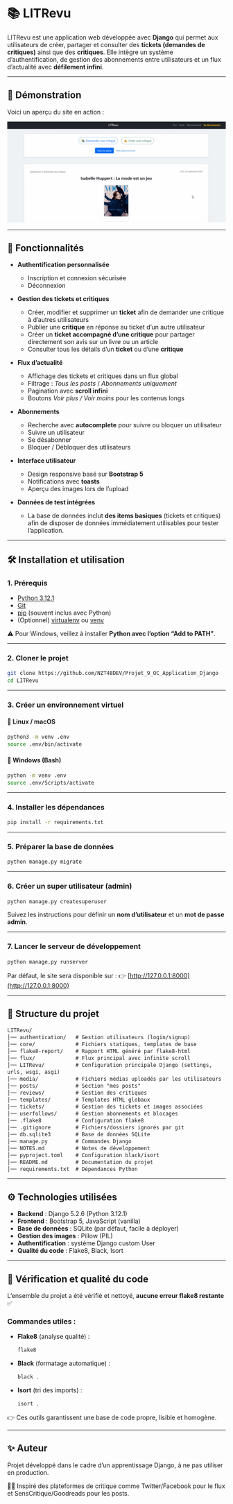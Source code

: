 # 📚 LITRevu

LITRevu est une application web développée avec **Django** qui permet aux utilisateurs de créer, partager et consulter des **tickets (demandes de critiques)** ainsi que des **critiques**.
Elle intègre un système d’authentification, de gestion des abonnements entre utilisateurs et un flux d’actualité avec **défilement infini**.

---

## 🎥 Démonstration

Voici un aperçu du site en action :

![Démo du site](LITRevu/core/static/core/img/presentation.gif)

---

## 🚀 Fonctionnalités

* **Authentification personnalisée**

  * Inscription et connexion sécurisée
  * Déconnexion

* **Gestion des tickets et critiques**

  * Créer, modifier et supprimer un **ticket** afin de demander une critique à d’autres utilisateurs  
  * Publier une **critique** en réponse au ticket d’un autre utilisateur
  * Créer un **ticket accompagné d’une critique** pour partager directement son avis sur un livre ou un article  
  * Consulter tous les détails d’un **ticket** ou d’une **critique**  

* **Flux d’actualité**

  * Affichage des tickets et critiques dans un flux global
  * Filtrage : *Tous les posts* / *Abonnements uniquement*
  * Pagination avec **scroll infini**
  * Boutons *Voir plus / Voir moins* pour les contenus longs

* **Abonnements**

  * Recherche avec **autocomplete** pour suivre ou bloquer un utilisateur
  * Suivre un utilisateur
  * Se désabonner
  * Bloquer / Débloquer des utilisateurs

* **Interface utilisateur**

  * Design responsive basé sur **Bootstrap 5**
  * Notifications avec **toasts**
  * Aperçu des images lors de l’upload

* **Données de test intégrées**

  * La base de données inclut **des items basiques** (tickets et critiques) afin de disposer de données immédiatement utilisables pour tester l’application.

---

## 🛠️ Installation et utilisation

### 1. Prérequis

* [Python 3.12.1](https://www.python.org/downloads/)
* [Git](https://git-scm.com/)
* [pip](https://pip.pypa.io/en/stable/) (souvent inclus avec Python)
* (Optionnel) [virtualenv](https://virtualenv.pypa.io/) ou [venv](https://docs.python.org/3/library/venv.html)

⚠️ Pour Windows, veillez à installer **Python avec l’option “Add to PATH”**.

---

### 2. Cloner le projet

```bash
git clone https://github.com/NZT48DEV/Projet_9_OC_Application_Django
cd LITRevu
```

---

### 3. Créer un environnement virtuel

#### 🔹 Linux / macOS

```bash
python3 -m venv .env
source .env/bin/activate
```

#### 🔹 Windows (Bash)

```bash
python -m venv .env
source .env/Scripts/activate
```

---

### 4. Installer les dépendances

```bash
pip install -r requirements.txt
```

---

### 5. Préparer la base de données

```bash
python manage.py migrate
```

---

### 6. Créer un super utilisateur (admin)

```bash
python manage.py createsuperuser
```

Suivez les instructions pour définir un **nom d’utilisateur** et un **mot de passe admin**.

---

### 7. Lancer le serveur de développement

```bash
python manage.py runserver
```

Par défaut, le site sera disponible sur :
👉 [http://127.0.0.1:8000](http://127.0.0.1:8000)

---

## 📂 Structure du projet

```
LITRevu/
│── authentication/   # Gestion utilisateurs (login/signup)
│── core/             # Fichiers statiques, templates de base
│── flake8-report/    # Rapport HTML généré par flake8-html
│── flux/             # Flux principal avec infinite scroll
│── LITRevu/          # Configuration principale Django (settings, urls, wsgi, asgi)
│── media/            # Fichiers médias uploadés par les utilisateurs
│── posts/            # Section "mes posts"
│── reviews/          # Gestion des critiques
│── templates/        # Templates HTML globaux
│── tickets/          # Gestion des tickets et images associées
│── userfollows/      # Gestion abonnements et blocages
│── .flake8           # Configuration flake8
│── .gitignore        # Fichiers/dossiers ignorés par git
│── db.sqlite3        # Base de données SQLite
│── manage.py         # Commandes Django
│── NOTES.md          # Notes de développement
│── pyproject.toml    # Configuration black/isort
│── README.md         # Documentation du projet
│── requirements.txt  # Dépendances Python
```

---

## ⚙️ Technologies utilisées

* **Backend** : Django 5.2.6 (Python 3.12.1)
* **Frontend** : Bootstrap 5, JavaScript (vanilla)
* **Base de données** : SQLite (par défaut, facile à déployer)
* **Gestion des images** : Pillow (PIL)
* **Authentification** : système Django custom User
* **Qualité du code** : Flake8, Black, Isort

---

## 🧹 Vérification et qualité du code

L’ensemble du projet a été vérifié et nettoyé, **aucune erreur flake8 restante** ✅

### Commandes utiles :

* **Flake8** (analyse qualité) :

  ```bash
  flake8
  ```

* **Black** (formatage automatique) :

  ```bash
  black .
  ```

* **Isort** (tri des imports) :

  ```bash
  isort .
  ```

👉 Ces outils garantissent une base de code propre, lisible et homogène.

---

## ✨ Auteur

Projet développé dans le cadre d’un apprentissage Django, à ne pas utiliser en production.

👨‍💻 Inspiré des plateformes de critique comme Twitter/Facebook pour le flux et SensCritique/Goodreads pour les posts.
